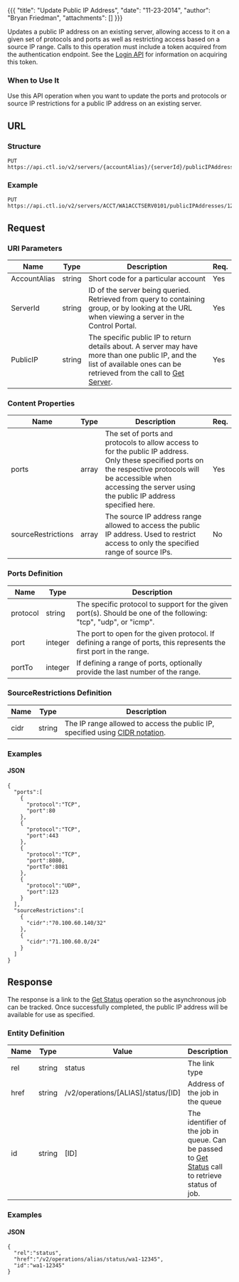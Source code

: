 {{{
  "title": "Update Public IP Address",
  "date": "11-23-2014",
  "author": "Bryan Friedman",
  "attachments": []
}}}

Updates a public IP address on an existing server, allowing access to it on a given set of protocols and ports as well as restricting access based on a source IP range. Calls to this operation must include a token acquired from the authentication endpoint. See the [Login API](../Authentication/login.md) for information on acquiring this token.

### When to Use It

Use this API operation when you want to update the ports and protocols or source IP restrictions for a public IP address on an existing server.

## URL

### Structure

    PUT https://api.ctl.io/v2/servers/{accountAlias}/{serverId}/publicIPAddresses/{publicIP}

### Example

    PUT https://api.ctl.io/v2/servers/ACCT/WA1ACCTSERV0101/publicIPAddresses/12.34.56.78

## Request

### URI Parameters

|Name|Type|Description|Req.|
|---|---|---|---|
|AccountAlias|string|Short code for a particular account|Yes|
|ServerId|string|ID of the server being queried. Retrieved from query to containing group, or by looking at the URL when viewing a server in the Control Portal.|Yes|
|PublicIP|string|The specific public IP to return details about. A server may have more than one public IP, and the list of available ones can be retrieved from the call to [Get Server](../Servers/get-server.md).|Yes|

### Content Properties

| Name | Type | Description | Req. |
| --- | --- | --- | --- |
| ports | array | The set of ports and protocols to allow access to for the public IP address. Only these specified ports on the respective protocols will be accessible when accessing the server using the public IP address specified here. | Yes |
| sourceRestrictions | array | The source IP address range allowed to access the public IP address. Used to restrict access to only the specified range of source IPs. | No |

### Ports Definition

| Name | Type | Description |
| --- | --- | --- |
| protocol | string | The specific protocol to support for the given port(s). Should be one of the following: "tcp", "udp", or "icmp". |
| port | integer | The port to open for the given protocol. If defining a range of ports, this represents the first port in the range. |
| portTo | integer | If defining a range of ports, optionally provide the last number of the range. |

### SourceRestrictions Definition

| Name | Type | Description |
| --- | --- | --- |
| cidr | string | The IP range allowed to access the public IP, specified using [CIDR notation](http://en.wikipedia.org/wiki/Classless_Inter-Domain_Routing). |

### Examples

#### JSON

    {
      "ports":[
        {
          "protocol":"TCP",
          "port":80
        },
        {
          "protocol":"TCP",
          "port":443
        },
        {
          "protocol":"TCP",
          "port":8080,
          "portTo":8081
        },
        {
          "protocol":"UDP",
          "port":123
        }
      ],
      "sourceRestrictions":[
        {
          "cidr":"70.100.60.140/32"
        },
        {
          "cidr":"71.100.60.0/24"
        }
      ]
    }

## Response

The response is a link to the [Get Status](../Queue/get-status.md) operation so the asynchronous job can be tracked. Once successfully completed, the public IP address will be available for use as specified.

### Entity Definition

| Name | Type | Value | Description |
| --- | --- | --- | --- |
| rel | string | status | The link type |
| href | string | /v2/operations/[ALIAS]/status/[ID] | Address of the job in the queue |
| id | string | [ID] | The identifier of the job in queue. Can be passed to [Get Status](../Queue/get-status.md) call to retrieve status of job. |

### Examples

#### JSON

    {
      "rel":"status",
      "href":"/v2/operations/alias/status/wa1-12345",
      "id":"wa1-12345"
    }
